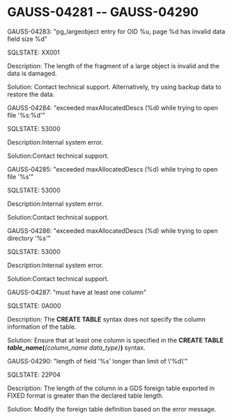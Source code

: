 # GAUSS-04281 -- GAUSS-04290<a name="EN-US_TOPIC_0302073334"></a>

GAUSS-04283: "pg\_largeobject entry for OID %u, page %d has invalid data field size %d"

SQLSTATE: XX001

Description: The length of the fragment of a large object is invalid and the data is damaged.

Solution: Contact technical support. Alternatively, try using backup data to restore the data.

GAUSS-04284: "exceeded maxAllocatedDescs \(%d\) while trying to open file '%s:%d'"

SQLSTATE: 53000

Description:Internal system error.

Solution:Contact technical support.

GAUSS-04285: "exceeded maxAllocatedDescs \(%d\) while trying to open file '%s'"

SQLSTATE: 53000

Description:Internal system error.

Solution:Contact technical support.

GAUSS-04286: "exceeded maxAllocatedDescs \(%d\) while trying to open directory '%s'"

SQLSTATE: 53000

Description:Internal system error.

Solution:Contact technical support.

GAUSS-04287: "must have at least one column"

SQLSTATE: 0A000

Description: The  **CREATE TABLE**  syntax does not specify the column information of the table.

Solution: Ensure that at least one column is specified in the  **CREATE TABLE **_table\_name_**\(**_\{column\_name data\_type\}_**\)**  syntax.

GAUSS-04290: "length of field '%s' longer than limit of \\'%d\\'"

SQLSTATE: 22P04

Description: The length of the column in a GDS foreign table exported in FIXED format is greater than the declared table length.

Solution: Modify the foreign table definition based on the error message.

